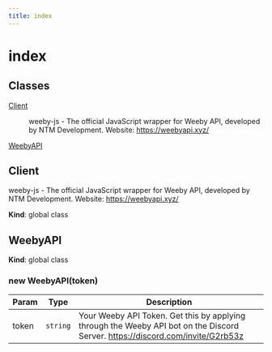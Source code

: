 ```yaml
---
title: index
---
```


# index

## Classes

<dl>
<dt><a href="#Client">Client</a></dt>
<dd><p>weeby-js - The official JavaScript wrapper for Weeby API, developed by NTM Development. Website: <a href="https://weebyapi.xyz/">https://weebyapi.xyz/</a></p>
</dd>
<dt><a href="#WeebyAPI">WeebyAPI</a></dt>
<dd></dd>
</dl>

<a name="Client"></a>

## Client
weeby-js - The official JavaScript wrapper for Weeby API, developed by NTM Development. Website: https://weebyapi.xyz/

**Kind**: global class  
<a name="WeebyAPI"></a>

## WeebyAPI
**Kind**: global class  
<a name="new_WeebyAPI_new"></a>

### new WeebyAPI(token)

| Param | Type | Description |
| --- | --- | --- |
| token | <code>string</code> | Your Weeby API Token. Get this by applying through the Weeby API bot on the Discord Server. https://discord.com/invite/G2rb53z |